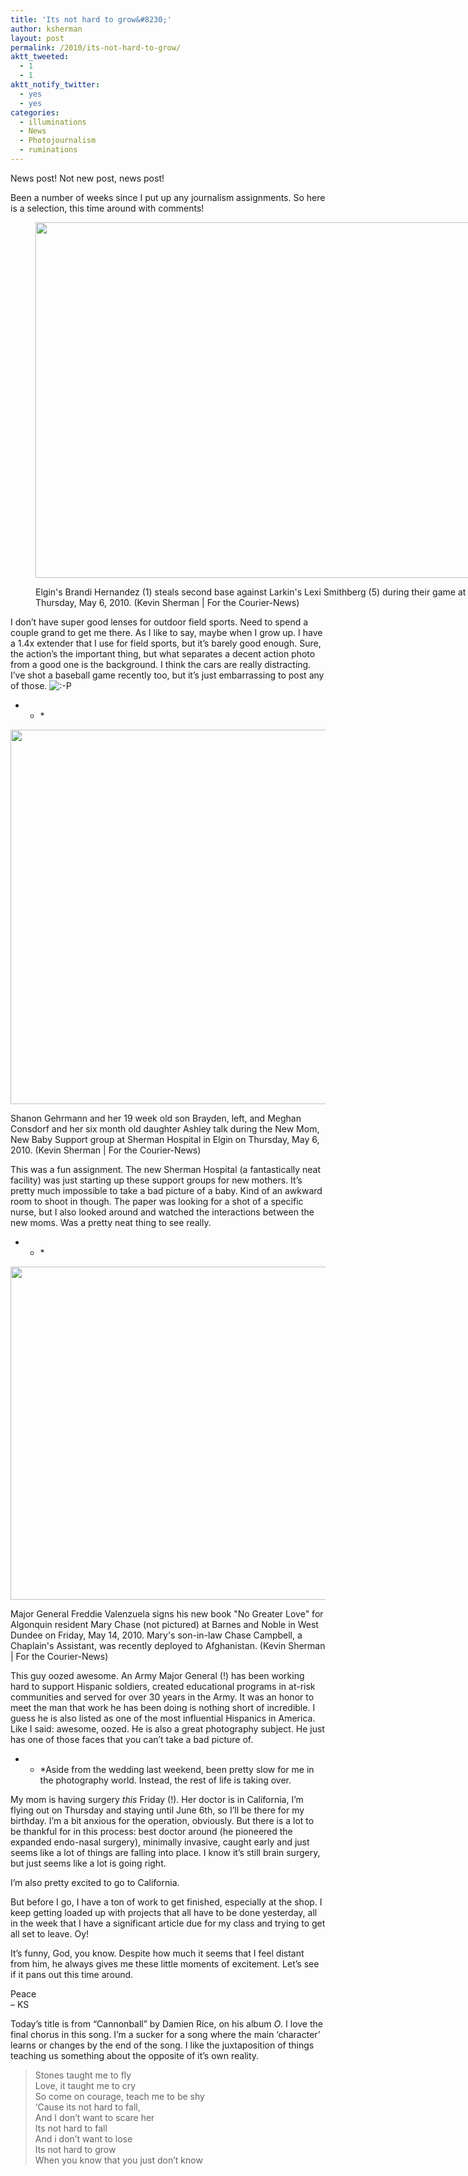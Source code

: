 ```yaml
---
title: 'Its not hard to grow&#8230;'
author: ksherman
layout: post
permalink: /2010/its-not-hard-to-grow/
aktt_tweeted:
  - 1
  - 1
aktt_notify_twitter:
  - yes
  - yes
categories:
  - illuminations
  - News
  - Photojournalism
  - ruminations
---
```

News post! Not new post, news post!

Been a number of weeks since I put up any journalism assignments. So here is a selection, this time around with comments!<figure style="width: 800px;" class="wp-caption aligncenter">

<img title="EL07GSB_05" src="https://s3-us-west-2.amazonaws.com/assets.kshermphoto.com/2010PostsImages/05-MAY/EL07GSB_05.jpg" alt="" width="800" height="569" /><figcaption class="wp-caption-text">Elgin's Brandi Hernandez (1) steals second base against Larkin's Lexi Smithberg (5) during their game at Elgin on Thursday, May 6, 2010. (Kevin Sherman | For the Courier-News)</figcaption></figure> 

I don&#8217;t have super good lenses for outdoor field sports. Need to spend a couple grand to get me there. As I like to say, maybe when I grow up. I have a 1.4x extender that I use for field sports, but it&#8217;s barely good enough. Sure, the action&#8217;s the important thing, but what separates a decent action photo from a good one is the background. I think the cars are really distracting. I&#8217;ve shot a baseball game recently too, but it&#8217;s just embarrassing to post any of those. <img src="http://kshermphoto.com/wp-includes/images/smilies/icon_razz.gif" alt=":-P" class="wp-smiley" />

* * *<figure style="width: 800px;" class="wp-caption aligncenter">

<img title="EL09_5QS_P1_02" src="https://s3-us-west-2.amazonaws.com/assets.kshermphoto.com/2010PostsImages/05-MAY/EL09_5QS_P1_02.jpg" alt="" width="800" height="599" /><figcaption class="wp-caption-text">Shanon Gehrmann and her 19 week old son Brayden, left, and Meghan Consdorf and her six month old daughter Ashley talk during the New Mom, New Baby Support group at Sherman Hospital in Elgin on Thursday, May 6, 2010. (Kevin Sherman | For the Courier-News)</figcaption></figure> 

This was a fun assignment. The new Sherman Hospital (a fantastically neat facility) was just starting up these support groups for new mothers. It&#8217;s pretty much impossible to take a bad picture of a baby. Kind of an awkward room to shoot in though. The paper was looking for a shot of a specific nurse, but I also looked around and watched the interactions between the new moms. Was a pretty neat thing to see really.

* * *<figure style="width: 800px;" class="wp-caption aligncenter">

<img title="EL16_GENERAL_S1_02" src="https://s3-us-west-2.amazonaws.com/assets.kshermphoto.com/2010PostsImages/05-MAY/EL16_GENERAL_S1_02.jpg" alt="" width="800" height="533" /><figcaption class="wp-caption-text">Major General Freddie Valenzuela signs his new book "No Greater Love" for Algonquin resident Mary Chase (not pictured) at Barnes and Noble in West Dundee on Friday, May 14, 2010. Mary's son-in-law Chase Campbell, a Chaplain's Assistant, was recently deployed to Afghanistan. (Kevin Sherman | For the Courier-News)</figcaption></figure> 

This guy oozed awesome. An Army Major General (!) has been working hard to support Hispanic soldiers, created educational programs in at-risk communities and served for over 30 years in the Army. It was an honor to meet the man that work he has been doing is nothing short of incredible. I guess he is also listed as one of the most influential Hispanics in America. Like I said: awesome, oozed. He is also a great photography subject. He just has one of those faces that you can&#8217;t take a bad picture of.

* * *Aside from the wedding last weekend, been pretty slow for me in the photography world. Instead, the rest of life is taking over.</p> 

My mom is having surgery *this* Friday (!). Her doctor is in California, I&#8217;m flying out on Thursday and staying until June 6th, so I&#8217;ll be there for my birthday. I&#8217;m a bit anxious for the operation, obviously. But there is a lot to be thankful for in this process: best doctor around (he pioneered the expanded endo-nasal surgery), minimally invasive, caught early and just seems like a lot of things are falling into place. I know it&#8217;s still brain surgery, but just seems like a lot is going right.

I&#8217;m also pretty excited to go to California.

But before I go, I have a ton of work to get finished, especially at the shop. I keep getting loaded up with projects that all have to be done yesterday, all in the week that I have a significant article due for my class and trying to get all set to leave. Oy!

It&#8217;s funny, God, you know. Despite how much it seems that I feel distant from him, he always gives me these little moments of excitement. Let&#8217;s see if it pans out this time around.

Peace  
&#8211; KS

Today&#8217;s title is from &#8220;Cannonball&#8221; by Damien Rice, on his album *O*. I love the final chorus in this song. I&#8217;m a sucker for a song where the main &#8216;character&#8217; learns or changes by the end of the song. I like the juxtaposition of things teaching us something about the opposite of it&#8217;s own reality.

> Stones taught me to fly  
> Love, it taught me to cry  
> So come on courage, teach me to be shy  
> &#8216;Cause its not hard to fall,  
> And I don&#8217;t want to scare her  
> Its not hard to fall  
> And i don&#8217;t want to lose  
> Its not hard to grow  
> When you know that you just don&#8217;t know